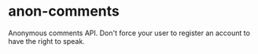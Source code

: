 # anon-comments
Anonymous comments API. Don't force your user to register an account to have the right to speak.
